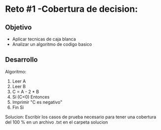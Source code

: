 # Reto #1  -Cobertura de decision:

## Objetivo

* Aplicar tecnicas de caja blanca
* Analizar un algoritmo de codigo basico

## Desarrollo

Algoritmo:

1) Leer A 
2) Leer B
3) C = A - 2 * B
4) Si (C<0) Entonces
5)  Imprimir "C es negativo"
6) Fin Si

Solucion:
Escribir los casos de prueba necesario para tener una cobertura del 100 % en un archivo .txt en el carpeta solucion
